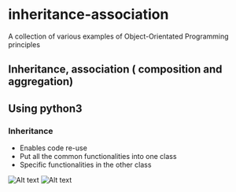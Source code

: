 # inheritance-association
A collection of various examples of Object-Orientated Programming principles

## Inheritance, association ( composition and aggregation)
## Using python3

### Inheritance

* Enables code re-use
* Put all the common functionalities into one class
* Specific functionalities in the other class

![Alt text](https://i.imgur.com/Q3fcQTt.png "Inheritance")
![Alt text](https://i.imgur.com/2vTmQPV.png "UML diagram showing inheritance")
